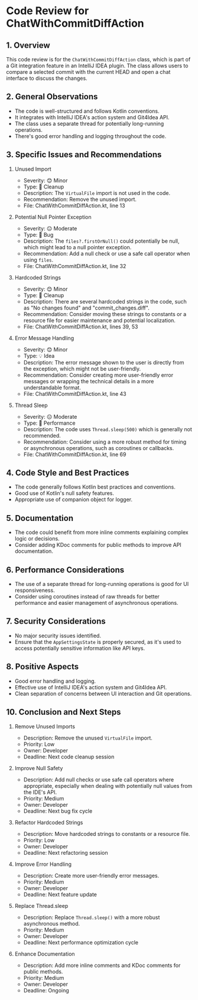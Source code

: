 # Code Review for ChatWithCommitDiffAction

## 1. Overview

This code review is for the `ChatWithCommitDiffAction` class, which is part of a Git integration feature in an IntelliJ IDEA plugin. The class allows users to compare a selected commit with the current HEAD and open a chat interface to discuss the changes.

## 2. General Observations

- The code is well-structured and follows Kotlin conventions.
- It integrates with IntelliJ IDEA's action system and Git4Idea API.
- The class uses a separate thread for potentially long-running operations.
- There's good error handling and logging throughout the code.

## 3. Specific Issues and Recommendations

1. Unused Import
   - Severity: 😊 Minor
   - Type: 🧹 Cleanup
   - Description: The `VirtualFile` import is not used in the code.
   - Recommendation: Remove the unused import.
   - File: ChatWithCommitDiffAction.kt, line 13

2. Potential Null Pointer Exception
   - Severity: 😐 Moderate
   - Type: 🐛 Bug
   - Description: The `files?.firstOrNull()` could potentially be null, which might lead to a null pointer exception.
   - Recommendation: Add a null check or use a safe call operator when using `files`.
   - File: ChatWithCommitDiffAction.kt, line 32

3. Hardcoded Strings
   - Severity: 😊 Minor
   - Type: 🧹 Cleanup
   - Description: There are several hardcoded strings in the code, such as "No changes found" and "commit_changes.diff".
   - Recommendation: Consider moving these strings to constants or a resource file for easier maintenance and potential localization.
   - File: ChatWithCommitDiffAction.kt, lines 39, 53

4. Error Message Handling
   - Severity: 😊 Minor
   - Type: 💡 Idea
   - Description: The error message shown to the user is directly from the exception, which might not be user-friendly.
   - Recommendation: Consider creating more user-friendly error messages or wrapping the technical details in a more understandable format.
   - File: ChatWithCommitDiffAction.kt, line 43

5. Thread Sleep
   - Severity: 😐 Moderate
   - Type: 🚀 Performance
   - Description: The code uses `Thread.sleep(500)` which is generally not recommended.
   - Recommendation: Consider using a more robust method for timing or asynchronous operations, such as coroutines or callbacks.
   - File: ChatWithCommitDiffAction.kt, line 69

## 4. Code Style and Best Practices

- The code generally follows Kotlin best practices and conventions.
- Good use of Kotlin's null safety features.
- Appropriate use of companion object for logger.

## 5. Documentation

- The code could benefit from more inline comments explaining complex logic or decisions.
- Consider adding KDoc comments for public methods to improve API documentation.

## 6. Performance Considerations

- The use of a separate thread for long-running operations is good for UI responsiveness.
- Consider using coroutines instead of raw threads for better performance and easier management of asynchronous operations.

## 7. Security Considerations

- No major security issues identified.
- Ensure that the `AppSettingsState` is properly secured, as it's used to access potentially sensitive information like API keys.

## 8. Positive Aspects

- Good error handling and logging.
- Effective use of IntelliJ IDEA's action system and Git4Idea API.
- Clean separation of concerns between UI interaction and Git operations.

## 10. Conclusion and Next Steps

1. Remove Unused Imports
   - Description: Remove the unused `VirtualFile` import.
   - Priority: Low
   - Owner: Developer
   - Deadline: Next code cleanup session

2. Improve Null Safety
   - Description: Add null checks or use safe call operators where appropriate, especially when dealing with potentially null values from the IDE's API.
   - Priority: Medium
   - Owner: Developer
   - Deadline: Next bug fix cycle

3. Refactor Hardcoded Strings
   - Description: Move hardcoded strings to constants or a resource file.
   - Priority: Low
   - Owner: Developer
   - Deadline: Next refactoring session

4. Improve Error Handling
   - Description: Create more user-friendly error messages.
   - Priority: Medium
   - Owner: Developer
   - Deadline: Next feature update

5. Replace Thread.sleep
   - Description: Replace `Thread.sleep()` with a more robust asynchronous method.
   - Priority: Medium
   - Owner: Developer
   - Deadline: Next performance optimization cycle

6. Enhance Documentation
   - Description: Add more inline comments and KDoc comments for public methods.
   - Priority: Medium
   - Owner: Developer
   - Deadline: Ongoing